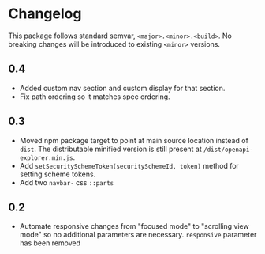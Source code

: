 # Changelog #
This package follows standard semvar, `<major>.<minor>.<build>`. No breaking changes will be introduced to existing `<minor>` versions.

## 0.4 ##
* Added custom nav section and custom display for that section.
* Fix path ordering so it matches spec ordering.

## 0.3 ##
* Moved npm package target to point at main source location instead of `dist`. The distributable minified version is still present at `/dist/openapi-explorer.min.js`.
* Add `setSecuritySchemeToken(securitySchemeId, token)` method for setting scheme tokens.
* Add two `navbar-` css `::parts`

## 0.2 ##
* Automate responsive changes from "focused mode" to "scrolling view mode" so no additional parameters are necessary. `responsive` parameter has been removed